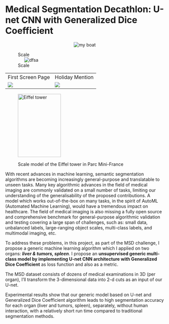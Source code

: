 # Medical Segmentation Decathlon: U-net CNN with Generalized Dice Coefficient

<figure>
  <p align="center">
    <img src="https://user-images.githubusercontent.com/88136596/136197398-a584b511-a82e-4b7a-a80c-bfac32c19428.gif" alt="my boat" />
  <figcaption>Scale</figcaption>
    <img src="https://user-images.githubusercontent.com/88136596/136198937-c88385bb-a741-4115-89dc-d07ae7051649.gif" hspace="20" alt="dfsa" title="dsfsf" />
  <figcaption>Scale</figcaption>
  </p>
</figure>
  

<p align="center"></p>
<table>
    <tr>
      <td>First Screen Page</td>
      <td>Holiday Mention</td>
    </tr>
    <tr>
      <td><img src="https://user-images.githubusercontent.com/88136596/136198937-c88385bb-a741-4115-89dc-d07ae7051649.gif"></td>
      <td><img src="https://user-images.githubusercontent.com/88136596/136198937-c88385bb-a741-4115-89dc-d07ae7051649.gif"></td>
    </tr>
</table>
<p></p>

<figure>
  <p><img src="eiffel.jpg"
    width="136" height="200"
    alt="Eiffel tower">
  <figcaption>Scale model of the
    Eiffel tower in
    Parc Mini-France</figcaption>
</figure>


With recent advances in machine learning, semantic segmentation algorithms are becoming increasingly general-purpose and translatable to unseen tasks. Many key algorithmic advances in the field of medical imaging are commonly validated on a small number of tasks, limiting our understanding of the generalisability of the proposed contributions. A model which works out-of-the-box on many tasks, in the spirit of AutoML (Automated Machine Learning), would have a tremendous impact on healthcare. The field of medical imaging is also missing a fully open source and comprehensive benchmark for general-purpose algorithmic validation and testing covering a large span of challenges, such as: small data, unbalanced labels, large-ranging object scales, multi-class labels, and multimodal imaging, etc.

To address these problems, in this project, as part of the MSD challenge, I propose a generic machine learning algorithm which I applied on two organs: ***liver & tumors, spleen***. I propose an **unsupervised generic multi-class model by implementing U-net CNN architecture with Generalized Dice Coefficient** as loss function and also as a metric. 

The MSD dataset consists of dozens of medical examinations in 3D (per organ), I’ll transform the 3-dimensional data into 2-d cuts as an input of our U-net. 

Experimental results show that our generic model based on U-net and Generalized Dice Coefficient algorithm leads to high segmentation accuracy for each organ (liver and tumors, spleen), separately, without human interaction, with a relatively short run time compared to traditional segmentation methods.
